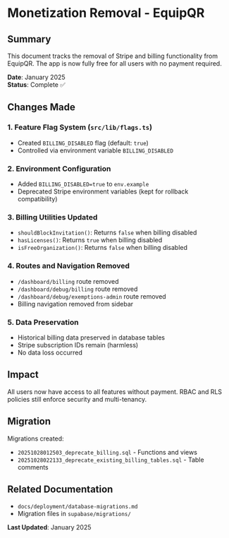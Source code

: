 # Monetization Removal - EquipQR

## Summary

This document tracks the removal of Stripe and billing functionality from EquipQR. The app is now fully free for all users with no payment required.

**Date**: January 2025  
**Status**: Complete ✅

## Changes Made

### 1. Feature Flag System (`src/lib/flags.ts`)
- Created `BILLING_DISABLED` flag (default: `true`)
- Controlled via environment variable `BILLING_DISABLED`

### 2. Environment Configuration
- Added `BILLING_DISABLED=true` to `env.example`
- Deprecated Stripe environment variables (kept for rollback compatibility)

### 3. Billing Utilities Updated
- `shouldBlockInvitation()`: Returns `false` when billing disabled
- `hasLicenses()`: Returns `true` when billing disabled
- `isFreeOrganization()`: Returns `false` when billing disabled

### 4. Routes and Navigation Removed
- `/dashboard/billing` route removed
- `/dashboard/debug/billing` route removed
- `/dashboard/debug/exemptions-admin` route removed
- Billing navigation removed from sidebar

### 5. Data Preservation
- Historical billing data preserved in database tables
- Stripe subscription IDs remain (harmless)
- No data loss occurred

## Impact

All users now have access to all features without payment. RBAC and RLS policies still enforce security and multi-tenancy.

## Migration

Migrations created:
- `20251028012503_deprecate_billing.sql` - Functions and views
- `20251028022133_deprecate_existing_billing_tables.sql` - Table comments

## Related Documentation
- `docs/deployment/database-migrations.md`
- Migration files in `supabase/migrations/`

**Last Updated**: January 2025

